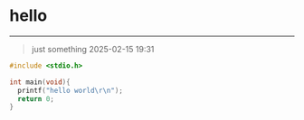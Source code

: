# hello
---

> just something 2025-02-15 19:31


```c 
#include <stdio.h>

int main(void){
  printf("hello world\r\n");
  return 0;
}
```
```
```
